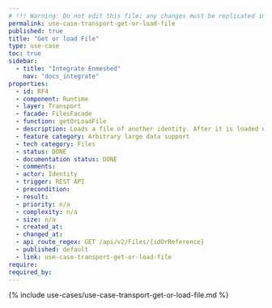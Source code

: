 ```yaml
---
# !!! Warning: Do not edit this file; any changes must be replicated in Excel !!!
permalink: use-case-transport-get-or-load-file
published: true
title: "Get or load File"
type: use-case
toc: true
sidebar:
  - title: "Integrate Enmeshed"
    nav: "docs_integrate"
properties:
  - id: RF4
  - component: Runtime
  - layer: Transport
  - facade: FilesFacade
  - function: getOrLoadFile
  - description: Loads a file of another identity. After it is loaded once, you can retrieve it without the need for the secret key by calling one of the GET-routes.
  - feature category: Arbitrary large data support
  - tech category: Files
  - status: DONE
  - documentation status: DONE
  - comments:
  - actor: Identity
  - trigger: REST API
  - precondition:
  - result:
  - priority: n/a
  - complexity: n/a
  - size: n/a
  - created_at:
  - changed_at:
  - api_route_regex: GET /api/v2/Files/{idOrReference}
  - published: default
  - link: use-case-transport-get-or-load-file
require:
required_by:
---
```


{% include use-cases/use-case-transport-get-or-load-file.md %}
